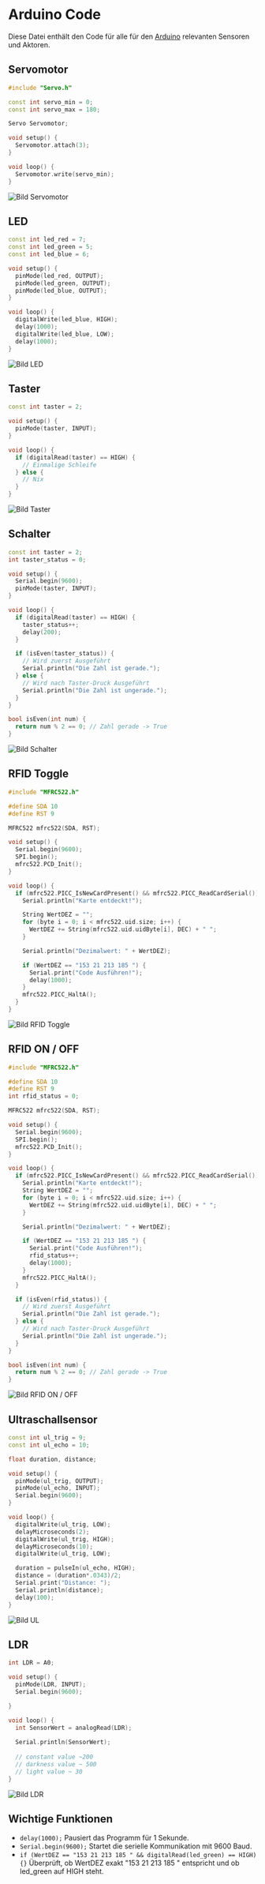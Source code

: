# Arduino Code
Diese Datei enthält den Code für alle für den [Arduino] relevanten Sensoren und Aktoren.

[Arduino]: https://www.arduino.cc/

## Servomotor
```cpp
#include "Servo.h"  

const int servo_min = 0;
const int servo_max = 180;

Servo Servomotor; 

void setup() {
  Servomotor.attach(3);  
}

void loop() { 
  Servomotor.write(servo_min);
}
```
![Bild Servomotor](Servo.png)


## LED
```cpp
const int led_red = 7;
const int led_green = 5;
const int led_blue = 6;

void setup() {
  pinMode(led_red, OUTPUT);
  pinMode(led_green, OUTPUT);
  pinMode(led_blue, OUTPUT);
}

void loop() {
  digitalWrite(led_blue, HIGH);
  delay(1000);
  digitalWrite(led_blue, LOW);
  delay(1000);
}
```
![Bild LED](LED.png)

## Taster
```cpp
const int taster = 2;

void setup() {
  pinMode(taster, INPUT);
}

void loop() {
  if (digitalRead(taster) == HIGH) {
    // Einmalige Schleife
  } else {
    // Nix
  }
}
```
![Bild Taster](Taster.png)

## Schalter
```cpp
const int taster = 2;   
int taster_status = 0;

void setup() {
  Serial.begin(9600);  
  pinMode(taster, INPUT);  
}

void loop() {  
  if (digitalRead(taster) == HIGH) {      
    taster_status++;
    delay(200);
  }

  if (isEven(taster_status)) {
    // Wird zuerst Ausgeführt
    Serial.println("Die Zahl ist gerade.");
  } else {
    // Wird nach Taster-Druck Ausgeführt
    Serial.println("Die Zahl ist ungerade.");
  }
}

bool isEven(int num) {
  return num % 2 == 0; // Zahl gerade -> True
}
```
![Bild Schalter](Taster.png)

## RFID Toggle
```cpp
#include "MFRC522.h"

#define SDA 10
#define RST 9

MFRC522 mfrc522(SDA, RST);

void setup() {
  Serial.begin(9600);
  SPI.begin();
  mfrc522.PCD_Init();
}

void loop() {
  if (mfrc522.PICC_IsNewCardPresent() && mfrc522.PICC_ReadCardSerial()) {
    Serial.println("Karte entdeckt!");

    String WertDEZ = "";
    for (byte i = 0; i < mfrc522.uid.size; i++) {
      WertDEZ += String(mfrc522.uid.uidByte[i], DEC) + " ";
    }

    Serial.println("Dezimalwert: " + WertDEZ);

    if (WertDEZ == "153 21 213 185 ") {
      Serial.print("Code Ausführen!");
      delay(1000);
    }
    mfrc522.PICC_HaltA();
  }
}
```
![Bild RFID Toggle](RFID.png)

## RFID ON / OFF
```cpp
#include "MFRC522.h"

#define SDA 10
#define RST 9
int rfid_status = 0;

MFRC522 mfrc522(SDA, RST);

void setup() {
  Serial.begin(9600);
  SPI.begin();
  mfrc522.PCD_Init();
}

void loop() {
  if (mfrc522.PICC_IsNewCardPresent() && mfrc522.PICC_ReadCardSerial()) {
    Serial.println("Karte entdeckt!");
    String WertDEZ = "";
    for (byte i = 0; i < mfrc522.uid.size; i++) {
      WertDEZ += String(mfrc522.uid.uidByte[i], DEC) + " ";
    }

    Serial.println("Dezimalwert: " + WertDEZ);

    if (WertDEZ == "153 21 213 185 ") {
      Serial.print("Code Ausführen!");
      rfid_status++;
      delay(1000);
    }
    mfrc522.PICC_HaltA();
  }

  if (isEven(rfid_status)) {
    // Wird zuerst Ausgeführt
    Serial.println("Die Zahl ist gerade.");
  } else {
    // Wird nach Taster-Druck Ausgeführt
    Serial.println("Die Zahl ist ungerade.");
  }
}

bool isEven(int num) {
  return num % 2 == 0; // Zahl gerade -> True
}
```
![Bild RFID ON / OFF](RFID.png)

## Ultraschallsensor
```cpp
const int ul_trig = 9;
const int ul_echo = 10;

float duration, distance;

void setup() {
  pinMode(ul_trig, OUTPUT);
  pinMode(ul_echo, INPUT);
  Serial.begin(9600);
}

void loop() {
  digitalWrite(ul_trig, LOW);
  delayMicroseconds(2);
  digitalWrite(ul_trig, HIGH);
  delayMicroseconds(10);
  digitalWrite(ul_trig, LOW);

  duration = pulseIn(ul_echo, HIGH);
  distance = (duration*.0343)/2;
  Serial.print("Distance: ");
  Serial.println(distance);
  delay(100);
}
```
![Bild UL](UL.jpg)

## LDR
```cpp
int LDR = A0;

void setup() {
  pinMode(LDR, INPUT);
  Serial.begin(9600);

}

void loop() {
  int SensorWert = analogRead(LDR);
 
  Serial.println(SensorWert);
  
  // constant value ~200
  // darkness value ~ 500
  // light value ~ 30
}
```
![Bild LDR](LDR.jpg)

## Wichtige Funktionen
- `delay(1000);` Pausiert das Programm für 1 Sekunde.
- `Serial.begin(9600);` Startet die serielle Kommunikation mit 9600 Baud.  
- `if (WertDEZ == "153 21 213 185 " && digitalRead(led_green) == HIGH) {}` Überprüft, ob WertDEZ exakt "153 21 213 185 " entspricht und ob led_green auf HIGH steht.
